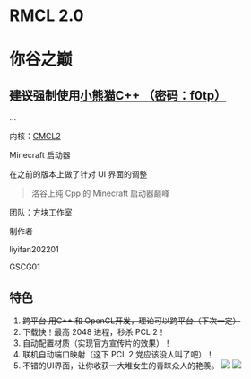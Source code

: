 # RMCL 2.0
# 你谷之巅
## ~~建议~~强制使用[小熊猫C++ （密码：f0tp）](https://wwe.lanzoui.com/b01os0mwd)
...

内核：[CMCL2](https://github.com/MrShieh-X/console-minecraft-launcher/)

Minecraft 启动器

在之前的版本上做了针对 UI 界面的调整

>洛谷上纯 Cpp 的 Minecraft 启动器巅峰

团队：方块工作室

制作者

liyifan202201

GSCG01


## 特色

1. ~~跨平台 用C++ 和 OpenGL开发，理论可以跨平台（下次一定）~~
2. 下载快！最高 2048 进程，秒杀 PCL 2！
3. 自动配置材质（实现官方宣传片的效果）！
4. 联机自动端口映射（这下 PCL 2 党应该没人叫了吧）！
5. 不错的UI界面，让你收获~~一大堆女生的青睐~~众人的艳羡。
![](https://cdn.luogu.com.cn/upload/image_hosting/wqxzpwlg.png)
![](https://cdn.luogu.com.cn/upload/image_hosting/3ersp7ii.png)